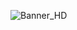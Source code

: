 ![Banner_HD](https://user-images.githubusercontent.com/110448405/192740192-92e691bc-0977-49ab-9063-1fd1710b2e50.jpg)
